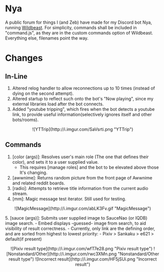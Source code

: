 # Nya
A public forum for things I (and Zeb) have made for my Discord bot Nya, running [Wildbeast](https://github.com/TheSharks/WildBeast).
For simplicity, commands shall be included in "command.js", as they are in the custom commands option of Wildbeast. Everything else, filenames point the way.

# Changes

## In-Line
1. Altered relog handler to allow reconnections up to 10 times (instead of dying on the second attempt).
2. Altered startup to reflect such onto the bot's "Now playing", since my external libraries load after the bot connects.
3. Added "youtube tripping", which fires when the bot detects a youtube link, to provide useful information(selectively ignores itself and other bots/rooms). 
<p align="center">
![YTTrip](http://i.imgur.com/SaVsrti.png "YTTrip")
</p>

## Commands
1. [color (args)]: Resolves user's main role (The one that defines their color), and sets it to a user supplied value.
	- This requires [manage roles] and the bot to be elevated above those It's changing. 
2. [awwnime]: Returns random picture from the front page of Awwnime and related reddit boards. 
3. [radio]: Attempts to retrieve title information from the current audio stream.
4. [mm]: Magic message test iterator. Still used for testing.
<p align="center">
![MagicMessage](http://i.imgur.com/abLK3Fv.gif "MagicMessage")
</p>
5. [sauce (args)]: Submits user supplied image to SauceNao (or IQDB) image search.
	- Embed displays -guessed- image from search, to aid visibility of result correctness.
	- Currently, only link are the defining order, and are sorted from highest to lowest priority:
	- Pixiv > Sankaku > e621 > default(if present)
<p align="center">
![Pixiv result type](http://i.imgur.com/wfT7e28.png "Pixiv result type")
![Nonstandard/Other](http://i.imgur.com/rwc3XMn.png "Nonstandard/Other result type")
![Incorrect result](http://i.imgur.com/HF5jSUi.png "Incorrect result")

</p>



